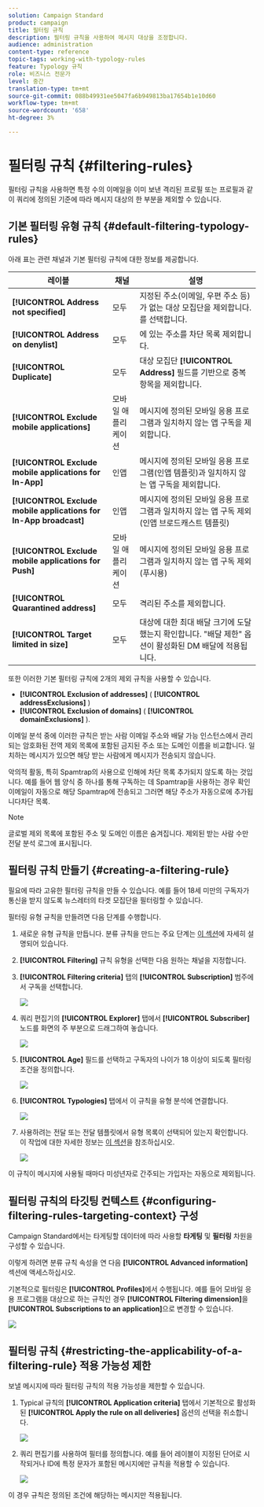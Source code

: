 ```yaml
---
solution: Campaign Standard
product: campaign
title: 필터링 규칙
description: 필터링 규칙을 사용하여 메시지 대상을 조정합니다.
audience: administration
content-type: reference
topic-tags: working-with-typology-rules
feature: Typology 규칙
role: 비즈니스 전문가
level: 중간
translation-type: tm+mt
source-git-commit: 088b49931ee5047fa6b949813ba17654b1e10d60
workflow-type: tm+mt
source-wordcount: '658'
ht-degree: 3%

---
```



# 필터링 규칙 {#filtering-rules}

필터링 규칙을 사용하면 특정 수의 이메일을 이미 보낸 격리된 프로필 또는 프로필과 같이 쿼리에 정의된 기준에 따라 메시지 대상의 한 부분을 제외할 수 있습니다.

## 기본 필터링 유형 규칙 {#default-filtering-typology-rules}

아래 표는 관련 채널과 기본 필터링 규칙에 대한 정보를 제공합니다.

| 레이블 | 채널 | 설명 |
---------|----------|---------
| **[!UICONTROL Address not specified]** | 모두 | 지정된 주소(이메일, 우편 주소 등)가 없는 대상 모집단을 제외합니다. 를 선택합니다. |
| **[!UICONTROL Address on denylist]** | 모두 | 에 있는 주소를 차단 목록 제외합니다. |
| **[!UICONTROL Duplicate]** | 모두 | 대상 모집단 **[!UICONTROL Address]** 필드를 기반으로 중복 항목을 제외합니다. |
| **[!UICONTROL Exclude mobile applications]** | 모바일 애플리케이션 | 메시지에 정의된 모바일 응용 프로그램과 일치하지 않는 앱 구독을 제외합니다. |
| **[!UICONTROL Exclude mobile applications for In-App]** | 인앱 | 메시지에 정의된 모바일 응용 프로그램(인앱 템플릿)과 일치하지 않는 앱 구독을 제외합니다. |
| **[!UICONTROL Exclude mobile applications for In-App broadcast]** | 인앱 | 메시지에 정의된 모바일 응용 프로그램과 일치하지 않는 앱 구독 제외(인앱 브로드캐스트 템플릿) |
| **[!UICONTROL Exclude mobile applications for Push]** | 모바일 애플리케이션 | 메시지에 정의된 모바일 응용 프로그램과 일치하지 않는 앱 구독 제외(푸시용) |
| **[!UICONTROL Quarantined address]** | 모두 | 격리된 주소를 제외합니다. |
| **[!UICONTROL Target limited in size]** | 모두 | 대상에 대한 최대 배달 크기에 도달했는지 확인합니다. &quot;배달 제한&quot; 옵션이 활성화된 DM 배달에 적용됩니다. |

또한 이러한 기본 필터링 규칙에 2개의 제외 규칙을 사용할 수 있습니다.

* **[!UICONTROL Exclusion of addresses]** ( **[!UICONTROL addressExclusions]** )
* **[!UICONTROL Exclusion of domains]** ( **[!UICONTROL domainExclusions]** ).

이메일 분석 중에 이러한 규칙은 받는 사람 이메일 주소와 배달 가능 인스턴스에서 관리되는 암호화된 전역 제외 목록에 포함된 금지된 주소 또는 도메인 이름을 비교합니다. 일치하는 메시지가 있으면 해당 받는 사람에게 메시지가 전송되지 않습니다.

악의적 활동, 특히 Spamtrap의 사용으로 인해에 차단 목록 추가되지 않도록 하는 것입니다. 예를 들어 웹 양식 중 하나를 통해 구독하는 데 Spamtrap을 사용하는 경우 확인 이메일이 자동으로 해당 Spamtrap에 전송되고 그러면 해당 주소가 자동으로에 추가됩니다차단 목록.

>[!NOTE]
>
>글로벌 제외 목록에 포함된 주소 및 도메인 이름은 숨겨집니다. 제외된 받는 사람 수만 전달 분석 로그에 표시됩니다.

## 필터링 규칙 만들기 {#creating-a-filtering-rule}

필요에 따라 고유한 필터링 규칙을 만들 수 있습니다. 예를 들어 18세 미만의 구독자가 통신을 받지 않도록 뉴스레터의 타겟 모집단을 필터링할 수 있습니다.

필터링 유형 규칙을 만들려면 다음 단계를 수행합니다.

1. 새로운 유형 규칙을 만듭니다. 분류 규칙을 만드는 주요 단계는 [이 섹션](../../sending/using/managing-typology-rules.md)에 자세히 설명되어 있습니다.

1. **[!UICONTROL Filtering]** 규칙 유형을 선택한 다음 원하는 채널을 지정합니다.

1. **[!UICONTROL Filtering criteria]** 탭의 **[!UICONTROL Subscription]** 범주에서 구독을 선택합니다.

   ![](assets/typology_create-rule-subscription.png)

1. 쿼리 편집기의 **[!UICONTROL Explorer]** 탭에서 **[!UICONTROL Subscriber]** 노드를 화면의 주 부분으로 드래그하여 놓습니다.

   ![](assets/typology_create-rule-subscriber.png)

1. **[!UICONTROL Age]** 필드를 선택하고 구독자의 나이가 18 이상이 되도록 필터링 조건을 정의합니다.

   ![](assets/typology_create-rule-age.png)

1. **[!UICONTROL Typologies]** 탭에서 이 규칙을 유형 분석에 연결합니다.

   ![](assets/typology_create-rule-typology.png)

1. 사용하려는 전달 또는 전달 템플릿에서 유형 목록이 선택되어 있는지 확인합니다. 이 작업에 대한 자세한 정보는 [이 섹션](../../sending/using/managing-typologies.md#applying-typologies-to-messages)을 참조하십시오.

   ![](assets/typology_template.png)

이 규칙이 메시지에 사용될 때마다 미성년자로 간주되는 가입자는 자동으로 제외됩니다.

## 필터링 규칙의 타깃팅 컨텍스트 {#configuring-filtering-rules-targeting-context} 구성

Campaign Standard에서는 타게팅할 데이터에 따라 사용할 **타게팅** 및 **필터링** 차원을 구성할 수 있습니다.

이렇게 하려면 분류 규칙 속성을 연 다음 **[!UICONTROL Advanced information]** 섹션에 액세스하십시오.

기본적으로 필터링은 **[!UICONTROL Profiles]**&#x200B;에서 수행됩니다. 예를 들어 모바일 응용 프로그램을 대상으로 하는 규칙인 경우 **[!UICONTROL Filtering dimension]**&#x200B;을 **[!UICONTROL Subscriptions to an application]**&#x200B;으로 변경할 수 있습니다.

![](assets/typology_rule-order_2.png)

## 필터링 규칙 {#restricting-the-applicability-of-a-filtering-rule} 적용 가능성 제한

보낼 메시지에 따라 필터링 규칙의 적용 가능성을 제한할 수 있습니다.

1. Typical 규칙의 **[!UICONTROL Application criteria]** 탭에서 기본적으로 활성화된 **[!UICONTROL Apply the rule on all deliveries]** 옵션의 선택을 취소합니다.

   ![](assets/typology_limit.png)

1. 쿼리 편집기를 사용하여 필터를 정의합니다. 예를 들어 레이블이 지정된 단어로 시작되거나 ID에 특정 문자가 포함된 메시지에만 규칙을 적용할 수 있습니다.

   ![](assets/typology_limit-rule.png)

이 경우 규칙은 정의된 조건에 해당하는 메시지만 적용됩니다.
